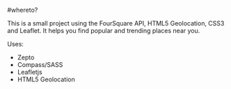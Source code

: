 #whereto?

This is a small project using the FourSquare API, HTML5 Geolocation, CSS3 and Leaflet. It helps you find popular and trending places near you.

Uses:

* Zepto
* Compass/SASS
* Leafletjs
* HTML5 Geolocation
